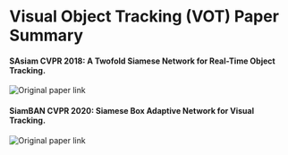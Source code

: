 # Visual Object Tracking (VOT) Paper Summary

#### SAsiam CVPR 2018: A Twofold Siamese Network for Real-Time Object Tracking.
 ![Original paper link](https://arxiv.org/abs/1802.08817)
#### SiamBAN CVPR 2020: Siamese Box Adaptive Network for Visual Tracking.
![Original paper link](https://arxiv.org/abs/2003.06761)

